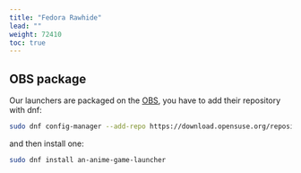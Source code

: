 ```yaml
---
title: "Fedora Rawhide"
lead: ""
weight: 72410
toc: true
---
```


## OBS package

Our launchers are packaged on the [OBS](https://build.opensuse.org/), you have to add their repository with dnf:
```sh
sudo dnf config-manager --add-repo https://download.opensuse.org/repositories/home:Maroxy:AAT-Apps/Fedora_Rawhide/home:Maroxy:AAT-Apps.repo
```

and then install one:
```sh
sudo dnf install an-anime-game-launcher
```